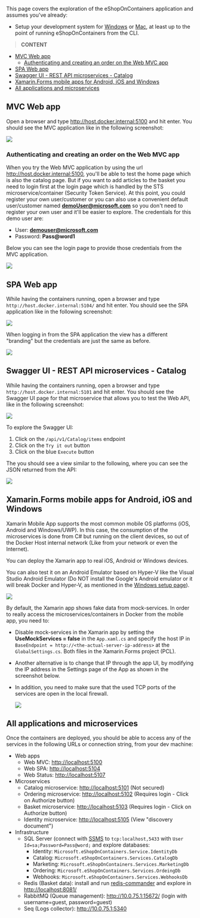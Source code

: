This page covers the exploration of the eShopOnContainers application and assumes you've already:

- Setup your development system for [Windows](Windows-setup) or [Mac](Mac-setup), at least up to the point of running eShopOnContainers from the CLI.

> **CONTENT**

- [MVC Web app](#mvc-web-app)
  - [Authenticating and creating an order on the Web MVC app](#authenticating-and-creating-an-order-on-the-web-mvc-app)
- [SPA Web app](#spa-web-app)
- [Swagger UI - REST API microservices - Catalog](#swagger-ui---rest-api-microservices---catalog)
- [Xamarin.Forms mobile apps for Android, iOS and Windows](#xamarinforms-mobile-apps-for-android-ios-and-windows)
- [All applications and microservices](#all-applications-and-microservices)

## MVC Web app

Open a browser and type <http://host.docker.internal:5100> and hit enter.
You should see the MVC application like in the following screenshot:

![](images/Explore-the-application/eshop-webmvc-app-screenshot.png)

### Authenticating and creating an order on the Web MVC app

When you try the Web MVC application by using the url <http://host.docker.internal:5100>, you'll be able to test the home page which is also the catalog page. But if you want to add articles to the basket you need to login first at the login page which is handled by the STS microservice/container (Security Token Service). At this point, you could register your own user/customer or you can also use a convenient default user/customer named **demoUser@microsoft.com** so you don't need to register your own user and it'll be easier to explore.
The credentials for this demo user are:

- User: **demouser@microsoft.com**
- Password: **Pass@word1**

Below you can see the login page to provide those credentials from the MVC application.

![](images/Explore-the-application/login-demo-user.png)

## SPA Web app

While having the containers running, open a browser and type `http://host.docker.internal:5104/` and hit enter.
You should see the SPA application like in the following screenshot:

![](images/Explore-the-application/eshop-webspa-app-screenshot.png)

When logging in from the SPA application the view has a different "branding" but the credentials are just the same as before.

![](images/Explore-the-application/login-demo-user-spa.png)

## Swagger UI - REST API microservices - Catalog

While having the containers running, open a browser and type `http://host.docker.internal:5101` and hit enter.
You should see the Swagger UI page for that microservice that allows you to test the Web API, like in the following screenshot:

![](images/Explore-the-application/swagger-catalog-1.png)

To explore the Swagger UI:

1. Click on the `/api/v1/Catalog/items` endpoint
2. Click on the `Try it out` button
3. Click on the blue `Execute` button

The you should see a view similar to the following, where you can see the JSON returned from the API:

![](images/Explore-the-application/swagger-catalog-2.png)

## Xamarin.Forms mobile apps for Android, iOS and Windows

Xamarin Mobile App supports the most common mobile OS platforms (iOS, Android and Windows/UWP). In this case, the consumption of the microservices is done from C# but running on the client devices, so out of the Docker Host internal network (Like from your network or even the Internet).

You can deploy the Xamarin app to real iOS, Android or Windows devices.

You can also test it on an Android Emulator based on Hyper-V like the Visual Studio Android Emulator (Do NOT install the Google's Android emulator or it will break Docker and Hyper-V, as mentioned in the [Windows setup page](Windows-setup)).

![](images/Explore-the-application/xamarin-mobile-app.png)

By default, the Xamarin app shows fake data from mock-services. In order to really access the microservices/containers in Docker from the mobile app, you need to:

- Disable mock-services in the Xamarin app by setting the **UseMockServices = false** in the `App.xaml.cs` and specify the host IP in `BaseEndpoint = http://<the-actual-server-ip-address>` at the `GlobalSettings.cs`. Both files in the Xamarin.Forms project (PCL).
- Another alternative is to change that IP through the app UI, by modifying the IP address in the Settings page of the App as shown in the screenshot below. 
- In addition, you need to make sure that the used TCP ports of the services are open in the local firewall. 

   ![](images/Explore-the-application/xamarin-settings.png)

## All applications and microservices

Once the containers are deployed, you should be able to access any of the services in the following URLs or connection string, from your dev machine:

- Web apps
  - Web MVC: <http://localhost:5100>
  - Web SPA: <http://localhost:5104>
  - Web Status: <http://localhost:5107>
- Microservices
  - Catalog microservice: <http://localhost:5101> (Not secured)
  - Ordering microservice: <http://localhost:5102> (Requires login - Click on Authorize button)
  - Basket microservice: <http://localhost:5103> (Requires login - Click on Authorize button)
  - Identity microservice: <http://localhost:5105> (View "discovery document")
- Infrastructure
  - SQL Server (connect with [SSMS](https://docs.microsoft.com/en-us/sql/ssms/download-sql-server-management-studio-ssms) to `tcp:localhost,5433` with `User Id=sa;Password=Pass@word;` and explore databases:
    - Identity: `Microsoft.eShopOnContainers.Service.IdentityDb`
    - Catalog: `Microsoft.eShopOnContainers.Services.CatalogDb`
    - Marketing: `Microsoft.eShopOnContainers.Services.MarketingDb`
    - Ordering: `Microsoft.eShopOnContainers.Services.OrdeingDb`
    - Webhooks: `Microsoft.eShopOnContainers.Services.WebhooksDb`
  - Redis (Basket data): install and run [redis-commander](https://www.npmjs.com/package/redis-commander) and explore in <http://localhost:8081/>
  - RabbitMQ (Queue management): <http://10.0.75.1:15672/> (login with username=guest, password=guest)
  - Seq (Logs collector): <http://10.0.75.1:5340>
